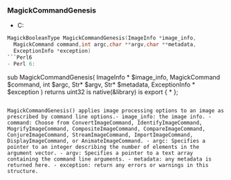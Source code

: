 ### MagickCommandGenesis
- C:

```C
MagickBooleanType MagickCommandGenesis(ImageInfo *image_info,
  MagickCommand command,int argc,char **argv,char **metadata,
  ExceptionInfo *exception)
```Perl6
- Perl 6:

```
sub MagickCommandGenesis(
   ImageInfo * $image_info,
   MagickCommand $command,
   int $argc,
   Str* $argv,
   Str* $metadata,
   ExceptionInfo * $exception
)
returns uint32 
is native(&library)
is export { * };
```

MagickCommandGenesis() applies image processing options to an image as prescribed by command line options.- image_info: the image info. - command: Choose from ConvertImageCommand, IdentifyImageCommand, MogrifyImageCommand, CompositeImageCommand, CompareImageCommand, ConjureImageCommand, StreamImageCommand, ImportImageCommand, DisplayImageCommand, or AnimateImageCommand. - argc: Specifies a pointer to an integer describing the number of elements in the argument vector. - argv: Specifies a pointer to a text array containing the command line arguments. - metadata: any metadata is returned here. - exception: return any errors or warnings in this structure. 

